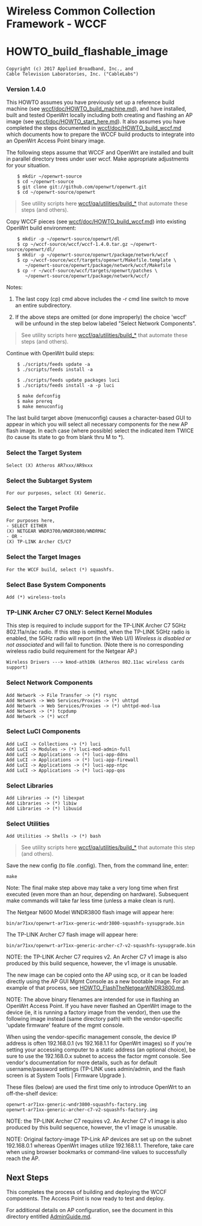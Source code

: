 # Wireless Common Collection Framework - WCCF

# HOWTO\_build\_flashable\_image

`Copyright (c) 2017 Applied Broadband, Inc., and`
`                   Cable Television Laboratories, Inc. ("CableLabs")`

### Version 1.4.0

This HOWTO assumes you have previously set up a reference build machine (see [wccf/doc/HOWTO_build_machine.md](./HOWTO_build_machine.md)), and have installed, built and tested OpenWrt locally including both creating and flashing an AP image (see [wccf/doc/HOWTO_start_here.md](./HOWTO_start_here.md)). It also assumes you have completed the steps documented in [wccf/doc/HOWTO_build_wccf.md](./HOWTO_build_wccf.md) which documents how to prepare the WCCF build products to integrate into an OpenWrt Access Point binary image.

The following steps assume that WCCF and OpenWrt are installed and built in parallel directory trees under user wccf.  Make appropriate adjustments for your situation.

		$ mkdir ~/openwrt-source
		$ cd ~/openwrt-source
		$ git clone git://github.com/openwrt/openwrt.git
		$ cd ~/openwrt-source/openwrt

> See utility scripts here [wccf/qa/utilities/build_*](../qa/utilities) that automate these steps (and others).

Copy WCCF pieces (see [wccf/doc/HOWTO_build_wccf.md](./HOWTO_build_wccf.md)) into existing OpenWrt build environment:

		$ mkdir -p ~/openwrt-source/openwrt/dl
		$ cp ~/wccf-source/wccf/wccf-1.4.0.tar.gz ~/openwrt-source/openwrt/dl/
		$ mkdir -p ~/openwrt-source/openwrt/package/network/wccf
		$ cp ~/wccf-source/wccf/targets/openwrt/Makefile.template \
		   ~/openwrt-source/openwrt/package/network/wccf/Makefile
		$ cp -r ~/wccf-source/wccf/targets/openwrt/patches \
		   ~/openwrt-source/openwrt/package/network/wccf/

Notes:

1) The last copy (cp) cmd above includes the -r cmd line switch to move an entire subdirectory.

2) If the above steps are omitted (or done improperly) the choice 'wccf' will be unfound in the step below labeled "Select Network Components".

> See utility scripts here [wccf/qa/utilities/build_*](../qa/utilities) that automate these steps (and others).

Continue with OpenWrt build steps:

		$ ./scripts/feeds update -a
		$ ./scripts/feeds install -a

		$ ./scripts/feeds update packages luci
		$ ./scripts/feeds install -a -p luci
   
		$ make defconfig
		$ make prereq
		$ make menuconfig

The last build target above (menuconfig) causes a character-based GUI to appear in which you will select all necessary components for the new AP flash image.  In each case (where possible) select the indicated item TWICE (to cause its state to go from blank thru M to \*).

### Select the Target System

	Select (X) Atheros AR7xxx/AR9xxx


### Select the Subtarget System

	For our purposes, select (X) Generic.


### Select the Target Profile

	For purposes here, 
	- SELECT EITHER 
	(X) NETGEAR WNDR3700/WNDR3800/WNDRMAC
	- OR -
	(X) TP-LINK Archer C5/C7


### Select the Target Images

	For the WCCF build, select (*) squashfs.

### Select Base System Components

	Add (*) wireless-tools

### TP-LINK Archer C7 ONLY: Select Kernel Modules

This step is required to include support for the TP-LINK Archer C7 5GHz 802.11a/n/ac radio.  If this step is omitted, when the TP-LINK 5GHz radio is enabled, the 5GHz radio will report (in the Web U/I) *Wireless is disabled or not associated* and will fail to function.  (Note there is no corresponding wireless radio build requirement for the Netgear AP.)

	Wireless Drivers ---> kmod-ath10k (Atheros 802.11ac wireless cards support)


### Select Network Components

	Add Network -> File Transfer -> (*) rsync
	Add Network -> Web Services/Proxies -> (*) uhttpd
	Add Network -> Web Services/Proxies -> (*) uhttpd-mod-lua
	Add Network -> (*) tcpdump
	Add Network -> (*) wccf


### Select LuCI Components

	Add LuCI -> Collections -> (*) luci
	Add LuCI -> Modules -> (*) luci-mod-admin-full
	Add LuCI -> Applications -> (*) luci-app-ddns
	Add LuCI -> Applications -> (*) luci-app-firewall
	Add LuCI -> Applications -> (*) luci-app-ntpc
	Add LuCI -> Applications -> (*) luci-app-qos


### Select Libraries

	Add Libraries -> (*) libexpat
	Add Libraries -> (*) libiw
	Add Libraries -> (*) libuuid


### Select Utilities

	Add Utilities -> Shells -> (*) bash

> See utility scripts here [wccf/qa/utilities/build_*](../qa/utilities) that automate this step (and others).

Save the new config (to file .config).  Then, from the command line, enter:

	make

Note: The final make step above may take a very long time when first executed (even more than an hour, depending on hardware).  Subsequent make commands will take far less time (unless a make clean is run).

The Netgear N600 Model WNDR3800 flash image will appear here:

	bin/ar71xx/openwrt-ar71xx-generic-wndr3800-squashfs-sysupgrade.bin

The TP-LINK Archer C7 flash image will appear here:

	bin/ar71xx/openwrt-ar71xx-generic-archer-c7-v2-squashfs-sysupgrade.bin

NOTE: the TP-LINK Archer C7 requires v2.  An Archer C7 v1 image is also produced by this build sequence, however, the v1 image is unusable.

The new image can be copied onto the AP using scp, or it can be loaded directly using the AP GUI Mgmt Console as a new bootable image. For an example of that process, see [HOWTO_FlashTheNetgearWNDR3800.md](./HOWTO_FlashTheNetgearWNDR3800.md).

NOTE: The above binary filenames are intended for use in flashing an OpenWrt Access Point.  If you have never flashed an OpenWrt image to the device (ie, it is running a factory image from the vendor), then use the following image instead (same directory path) with the vendor-specific 'update firmware' feature of the mgmt console.

When using the vendor-specific management console, the device IP address is often 192.168.0.1 (vs 192.168.1.1 for OpenWrt images) so if you're setting your accessing computer to a static address (an optional choice), be sure to use the 192.168.0.x subnet to access the factor mgmt console. See vendor's documentation for more details, such as for default username/password settings (TP-LINK uses admin/admin, and the flash screen is at System Tools | Firmware Upgrade ).

These files (below) are used the first time only to introduce OpenWrt to an off-the-shelf device:

	openwrt-ar71xx-generic-wndr3800-squashfs-factory.img
	openwrt-ar71xx-generic-archer-c7-v2-squashfs-factory.img

NOTE: the TP-LINK Archer C7 requires v2.  An Archer C7 v1 image is also produced by this build sequence, however, the v1 image is unusable.

NOTE: Original factory-image TP-Link AP devices are set up on the subnet 192.168.0.1 whereas OpenWrt images utilize 192.168.1.1.  Therefore, take care when using browser bookmarks or command-line values to successfully reach the AP.


## Next Steps
This completes the process of building and deploying the WCCF components.  The Access Point is now ready to test and deploy.

For additional details on AP configuration, see the document in this directory entitled [AdminGuide.md](./AdminGuide.md).
